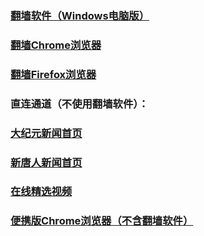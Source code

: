 <h3><a target="_blank" href="https://github.com/chengyuan98/software/blob/master/README.md">翻墙软件（Windows电脑版）</a></h3>

<h3><a target="_blank" href="https://github.com/Alvin9999/new-pac/wiki/%E9%AB%98%E5%86%85%E6%A0%B8%E7%89%88">翻墙Chrome浏览器</a></h3>

<h3><a target="_blank" href="https://github.com/Alvin9999/new-pac/wiki/%E7%81%AB%E7%8B%90%E7%BF%BB%E5%A2%99%E6%B5%8F%E8%A7%88%E5%99%A8">翻墙Firefox浏览器</a></h3>

<h3>直连通道（不使用翻墙软件）：</h3>

<h3><a target="_blank" href="https://github.com/tui590285/djy/blob/master/gb/nf1351518.md#1">大纪元新闻首页</a></h3>

<h3><a target="_blank" href="https://github.com/tui590285/ntdtv/blob/master/gb/prog204.md#1">新唐人新闻首页</a></h3>

<h3><a target="_blank" href="https://github.com/tui590285/www/blob/master/README.md#%E7%9C%9F%E7%9B%B8%E8%A7%86%E9%A2%91">在线精选视频</a></h3>

<h3><a target="_blank" href="https://portableapps.com/apps/internet/google_chrome_portable">便携版Chrome浏览器（不含翻墙软件）</a></h3>

